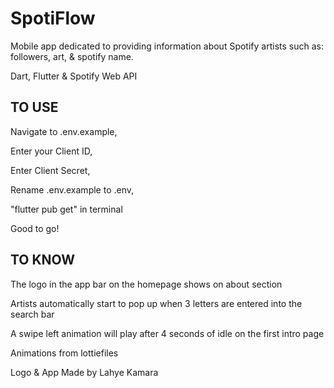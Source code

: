 # SpotiFlow

Mobile app dedicated to providing information about Spotify artists such as: followers, art, & spotify name.

Dart, Flutter & Spotify Web API

## TO USE

Navigate to .env.example,

Enter your Client ID,

Enter Client Secret,

Rename .env.example to .env,

"flutter pub get" in terminal

Good to go!

## TO KNOW

The logo in the app bar on the homepage shows on about section

Artists automatically start to pop up when 3 letters are entered into the search bar

A swipe left animation will play after 4 seconds of idle on the first intro page

Animations from lottiefiles

Logo & App
    Made by Lahye Kamara